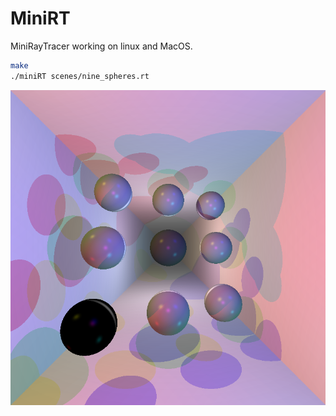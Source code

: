 # MiniRT
MiniRayTracer working on linux and MacOS.

```bash
make
./miniRT scenes/nine_spheres.rt
```
![Nine spheres](screen/nine_spheres.png)
